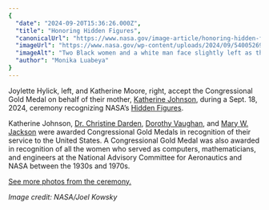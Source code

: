 ```yaml
---
{
  "date": "2024-09-20T15:36:26.000Z",
  "title": "Honoring Hidden Figures",
  "canonicalUrl": "https://www.nasa.gov/image-article/honoring-hidden-figures/",
  "imageUrl": "https://www.nasa.gov/wp-content/uploads/2024/09/54005269263-3ec06fc827-o.jpg",
  "imageAlt": "Two Black women and a white man face slightly left as they pose for a photo. The man and the woman in the middle hold a box containing a Congressional Gold Medal.",
  "author": "Monika Luabeya"
}
---
```


Joylette Hylick, left, and Katherine Moore, right, accept the Congressional Gold Medal on behalf of their mother, [Katherine Johnson](https://www.nasa.gov/centers-and-facilities/langley/katherine-johnson-biography/), during a Sept. 18, 2024, ceremony recognizing NASA’s [Hidden Figures](https://www.nasa.gov/from-hidden-to-modern-figures/).

Katherine Johnson, [Dr. Christine Darden](https://www.nasa.gov/image-article/christine-m-darden/), [Dorothy Vaughan](https://www.nasa.gov/people/dorothy-vaughan/), and [Mary W. Jackson](https://www.nasa.gov/people/mary-w-jackson-biography/) were awarded Congressional Gold Medals in recognition of their service to the United States. A Congressional Gold Medal was also awarded in recognition of all the women who served as computers, mathematicians, and engineers at the National Advisory Committee for Aeronautics and NASA between the 1930s and 1970s.

[See more photos from the ceremony.](https://www.flickr.com/photos/nasahqphoto/albums/72177720320444283)

_Image credit: NASA/Joel Kowsky_
